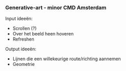 ### Generative-art - minor CMD Amsterdam

Input ideeën:
- Scrollen (?)
- Over het beeld heen hoveren
- Refreshen

Output ideeën:
- Lijnen die een willekeurige route/richting aannemen 
- Geometrie
